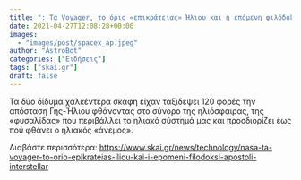 ```yaml
---
title: ": Τα Voyager, το όριο «επικράτειας» Ήλιου και η επόμενη φιλόδοξη αποστολή Interstellar         "
date: 2021-04-27T12:08:28+00:00
images:
  - "images/post/spacex_ap.jpeg"
author: "AstroBot"
categories: ["Ειδήσεις"]
tags: ["skai.gr"]
draft: false
---
```


Τα δύο δίδυμα χαλκέντερα σκάφη είχαν ταξιδέψει 120 φορές την απόσταση Γης-Ήλιου φθάνοντας στο σύνορο της ηλιόσφαιρας, της «φυσαλίδας» που περιβάλλει το ηλιακό σύστημά μας και προσδιορίζει έως πού φθάνει ο ηλιακός «άνεμος». 

Διαβάστε περισσότερα: https://www.skai.gr/news/technology/nasa-ta-voyager-to-orio-epikrateias-iliou-kai-i-epomeni-filodoksi-apostoli-interstellar
